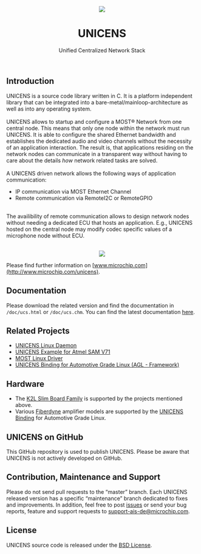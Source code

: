 <p align="center">
<img src="https://c1.staticflickr.com/5/4197/33948221753_6a3b102240_n.jpg">
<h1 align="center">UNICENS</h1>
<p align="center">
Unified Centralized Network Stack
</p>
</p>

<br>

## Introduction
UNICENS is a source code library written in C. It is a platform independent 
library that can be integrated into a bare-metal/mainloop-architecture as well as 
into any operating system.
<br><br>
UNICENS allows to startup and configure a MOST&reg; Network from one central node.
This means that only one node within the network must run UNICENS. It is able
to configure the shared Ethernet bandwidth and establishes the dedicated audio and 
video channels without the necessity of an application interaction.
The result is, that applications residing on the network nodes can communicate
in a transparent way without having to care about the details *how* network related 
tasks are solved.
<br><br>
A UNICENS driven network allows the following ways of application communication:
* IP communication via MOST Ethernet Channel
* Remote communication via RemoteI2C or RemoteGPIO

<br>
The availibility of remote communication allows to design network nodes 
without needing a dedicated ECU that hosts an application. E.g., UNICENS hosted 
on the central node may modify codec specific values of a microphone node without ECU.
<br><br>
<p align="center">
<img src="https://c1.staticflickr.com/5/4247/34717065806_08347db3b4_b.jpg">
</p>

Please find further information on [www.microchip.com](http://www.microchip.com/unicens).

## Documentation
Please download the related version and find the documentation in `/doc/ucs.html` or `/doc/ucs.chm`.
You can find the latest documentation [here](https://rawgit.com/MicrochipTech/unicens/master/doc/html/index.html).

## Related Projects
* [UNICENS Linux Daemon](https://github.com/MicrochipTech/unicens-linux-daemon)
* [UNICENS Example for Atmel SAM V71](https://github.com/MicrochipTech/unicens-bare-metal-sam-v71)
* [MOST Linux Driver](https://github.com/microchip-ais/linux)
* [UNICENS Binding for Automotive Grade Linux (AGL - Framework)](https://git.automotivelinux.org/apps/agl-service-unicens/)

## Hardware
* The [K2L Slim Board Family](https://www.k2l.de/products/34/MOST150%20Slim%20Board%20Family/) is supported by the projects mentioned above.
* Various [Fiberdyne](http://fiberdyne.com.au/) amplifier models are supported by the [UNICENS Binding](https://git.automotivelinux.org/apps/agl-service-unicens/) for Automotive Grade Linux.

## UNICENS on GitHub
This GitHub repository is used to publish UNICENS. Please be aware that UNICENS 
is not actively developed on GitHub.  

## Contribution, Maintenance and Support
Please do not send pull requests to the “master” branch. Each UNICENS released version has a specific “maintenance” branch dedicated to fixes and improvements. In addition, feel free to post [issues](https://github.com/MicrochipTech/unicens/issues) or send your bug reports, feature and support requests to [support-ais-de@microchip.com](mailto:support-ais-de@microchip.com).

## License
UNICENS source code is released under the [BSD License](https://github.com/MicrochipTech/unicens/blob/master/LICENSE).
